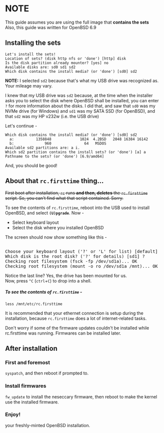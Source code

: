 # NOTE
This guide assumes you are using the full image that **contains the sets**  
Also, this guide was written for OpenBSD 6.9

## Installing the sets
```
Let's install the sets!
Location of sets? (disk http nfs or 'done') [http] disk
Is the disk partition already mounter? [yes] no
Available disks are: sd0 sd1 sd2
Which disk contains the install media? (or 'done') [sd0] sd2
```

**NOTE:** I selected `sd2` because that's what my USB drive was recognized as.
Your mileage may vary.

I knew that my USB drive was `sd2` because, at the time when the installer asks
you to select the disk where OpenBSD shall be installed, you can enter `?` for
more information about the disks. I did that, and saw that `sd0` was my NVMe
drive (for Windows) and `sd1` was my SATA SSD (for OpenBSD), and that `sd2` was
my HP v232w (i.e. the USB drive)

Let's continue -

```
Which disk contains the install media? (or 'done') [sd0] sd2
  a:          1358848             1024  4.2BSD   2048 16384 16142
  b:              960               64   MSDOS
Available sd2 partitions are: a i.
Which sd2 partition contains the install sets? (or 'done') [a] a
Pathname to the sets? (or 'done') [6.9/amd64]
```

And, you should be good!


## About that `rc.firsttime` thing...
<del>First boot after installation, `rc` runs **and then, deletes** the
`rc.firsttime` script. So, you can't find what that script contained. Sorry.</del>

To see the contents of `rc.firsttime`, reboot into the USB used to install
OpenBSD, and select **`(U)pgrade`**. Now -

- Select keyboard layout
- Select the disk where you installed OpenBSD

The screen should now show something like this -

<pre><samp>
Choose your keyboard layout ('?' or 'L' for list) [default] us
Which disk is the root disk? ('?' for details) [sd1] ?
Checking root filesystem (fsck -fp /dev/sd1a)... OK
Checking root filesystem (mount -o ro /dev/sd1a /mnt)... OK
</samp></pre>

Notice the last line? Yes, the drive has been mounted for us.  
Now, press `^C` (`ctrl`+`C`) to drop into a shell.

##### To see the contents of `rc.firsttime` -
```
less /mnt/etc/rc.firsttime
```



It is recommended that your ethernet connection is setup during the
installation, because `rc.firsttime` does a lot of internet-related tasks.

Don't worry if some of the firmware updates couldn't be installed while
rc.firsttime was running. Firmwares can be installed later.

## After installation

### First and foremost
`syspatch`, and then reboot if prompted to.

### Install firmwares
`fw_update` to install the neseccary firmware, then reboot to make the kernel
use the installed firmware.

### Enjoy!
your freshly-minted OpenBSD installation.
